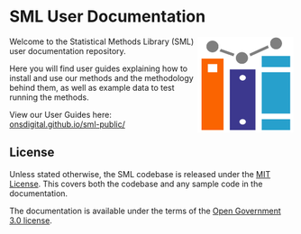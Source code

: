 # SML User Documentation

<img align="right" width="170" height="170" src="assets/SML_logo.png">

Welcome to the Statistical Methods Library (SML) user documentation repository.

Here you will find user guides explaining how to install and use our methods and the methodology behind them, as well as example data to test running the methods.

View our User Guides here: [onsdigital.github.io/sml-public/](https://onsdigital.github.io/sml-public/intro.html)

## License
Unless stated otherwise, the SML codebase is released under the [MIT License](LICENSE). This covers both the codebase and any sample code in the documentation.

The documentation is available under the terms of the [Open Government 3.0 license](Open%20Government%20License%20v3.0).

